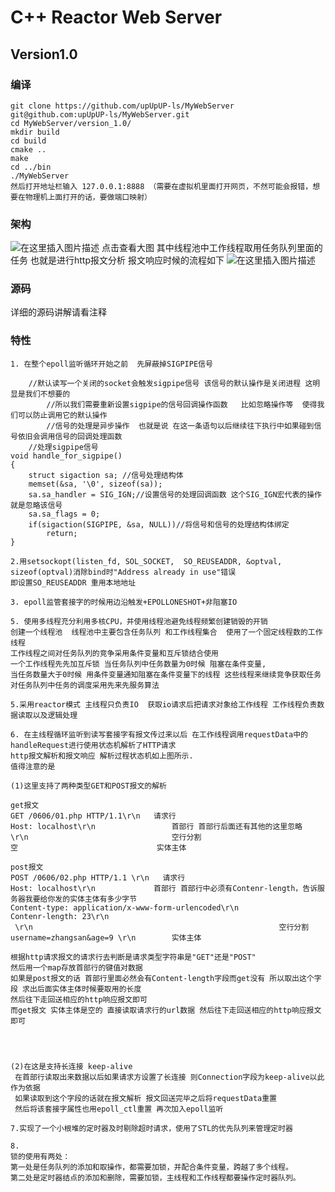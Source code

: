 # C++ Reactor Web Server
## Version1.0
### 编译
```
git clone https://github.com/upUpUP-ls/MyWebServer
git@github.com:upUpUP-ls/MyWebServer.git
cd MyWebServer/version_1.0/
mkdir build
cd build
cmake ..
make
cd ../bin
./MyWebServer 
然后打开地址栏输入 127.0.0.1:8888 （需要在虚拟机里面打开网页，不然可能会报错，想要在物理机上面打开的话，要做端口映射）

```
### 架构

![在这里插入图片描述](https://img-blog.csdnimg.cn/20200312222549395.png?x-oss-process=image/watermark,type_ZmFuZ3poZW5naGVpdGk,shadow_10,text_aHR0cHM6Ly9ibG9nLmNzZG4ubmV0L3ZqaGdoamdoag==,size_16,color_FFFFFF,t_70)
点击查看大图
 其中线程池中工作线程取用任务队列里面的任务
也就是进行http报文分析 报文响应时候的流程如下
![在这里插入图片描述](https://img-blog.csdnimg.cn/20200312224128436.png?x-oss-process=image/watermark,type_ZmFuZ3poZW5naGVpdGk,shadow_10,text_aHR0cHM6Ly9ibG9nLmNzZG4ubmV0L3ZqaGdoamdoag==,size_16,color_FFFFFF,t_70)

### 源码
详细的源码讲解请看注释


### 特性

```
1. 在整个epoll监听循环开始之前  先屏蔽掉SIGPIPE信号

	//默认读写一个关闭的socket会触发sigpipe信号 该信号的默认操作是关闭进程 这明显是我们不想要的
        //所以我们需要重新设置sigpipe的信号回调操作函数   比如忽略操作等  使得我们可以防止调用它的默认操作 
        //信号的处理是异步操作  也就是说 在这一条语句以后继续往下执行中如果碰到信号依旧会调用信号的回调处理函数
	//处理sigpipe信号
void handle_for_sigpipe()
{
    struct sigaction sa; //信号处理结构体
    memset(&sa, '\0', sizeof(sa));
    sa.sa_handler = SIG_IGN;//设置信号的处理回调函数 这个SIG_IGN宏代表的操作就是忽略该信号 
    sa.sa_flags = 0;
    if(sigaction(SIGPIPE, &sa, NULL))//将信号和信号的处理结构体绑定
        return;
}

```

```
2.用setsockopt(listen_fd, SOL_SOCKET,  SO_REUSEADDR, &optval, sizeof(optval)消除bind时"Address already in use"错误
即设置SO_REUSEADDR 重用本地地址
```

```
3. epoll监管套接字的时候用边沿触发+EPOLLONESHOT+非阻塞IO   

```

```
5. 使用多线程充分利用多核CPU，并使用线程池避免线程频繁创建销毁的开销
创建一个线程池  线程池中主要包含任务队列 和工作线程集合  使用了一个固定线程数的工作线程
工作线程之间对任务队列的竞争采用条件变量和互斥锁结合使用
一个工作线程先先加互斥锁 当任务队列中任务数量为0时候 阻塞在条件变量,
当任务数量大于0时候 用条件变量通知阻塞在条件变量下的线程 这些线程来继续竞争获取任务
对任务队列中任务的调度采用先来先服务算法
```
```
5.采用reactor模式 主线程只负责IO  获取io请求后把请求对象给工作线程 工作线程负责数据读取以及逻辑处理
```

```
6. 在主线程循环监听到读写套接字有报文传过来以后 在工作线程调用requestData中的handleRequest进行使用状态机解析了HTTP请求
http报文解析和报文响应 解析过程状态机如上图所示. 
值得注意的是

(1)这里支持了两种类型GET和POST报文的解析 

get报文
GET /0606/01.php HTTP/1.1\r\n	请求行
Host: localhost\r\n					首部行 首部行后面还有其他的这里忽略
\r\n								空行分割
空								实体主体

post报文
POST /0606/02.php HTTP/1.1 \r\n   请求行
Host: localhost\r\n             首部行 首部行中必须有Contenr-length，告诉服务器我要给你发的实体主体有多少字节 
Content-type: application/x-www-form-urlencoded\r\n
Contenr-length: 23\r\n				
 \r\n                                                       空行分割
username=zhangsan&age=9	\r\n		实体主体

根据http请求报文的请求行去判断是请求类型字符串是"GET"还是"POST"
然后用一个map存放首部行的键值对数据
如果是post报文的话 首部行里面必然会有Content-length字段而get没有 所以取出这个字段 求出后面实体主体时候要取用的长度 
然后往下走回送相应的http响应报文即可
而get报文 实体主体是空的 直接读取请求行的url数据 然后往下走回送相应的http响应报文即可




(2)在这是支持长连接 keep-alive
 在首部行读取出来数据以后如果请求方设置了长连接 则Connection字段为keep-alive以此作为依据
 如果读取到这个字段的话就在报文解析 报文回送完毕之后将requestData重置 
 然后将该套接字属性也用epoll_ctl重置 再次加入epoll监听

```
```
7.实现了一个小根堆的定时器及时剔除超时请求，使用了STL的优先队列来管理定时器
```
```
8.
锁的使用有两处：
第一处是任务队列的添加和取操作，都需要加锁，并配合条件变量，跨越了多个线程。
第二处是定时器结点的添加和删除，需要加锁，主线程和工作线程都要操作定时器队列。
```


